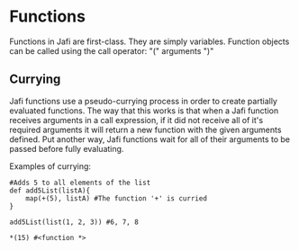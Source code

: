 # Functions 
Functions in Jafi are first-class. They are simply variables. Function objects can be called using the call operator: "(" arguments ")"
## Currying 
Jafi functions use a pseudo-currying process in order to create partially evaluated functions. The way that this works is that when a Jafi function receives arguments in a call expression, if it did not receive all of it's required arguments it will return a new function with the given arguments defined. Put another way, Jafi functions wait for all of their arguments to be passed before fully evaluating.

Examples of currying:
```
#Adds 5 to all elements of the list
def add5List(listA){
    map(+(5), listA) #The function '+' is curried 
}

add5List(list(1, 2, 3)) #6, 7, 8

*(15) #<function *>
```
